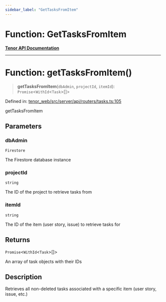 ```yaml
---
sidebar_label: "GetTasksFromItem"
---
```


# Function: GetTasksFromItem

[**Tenor API Documentation**](../../README.md)

***

# Function: getTasksFromItem()

> **getTasksFromItem**(`dbAdmin`, `projectId`, `itemId`): `Promise`\<`WithId`\<`Task`\>[]\>

Defined in: [tenor\_web/src/server/api/routers/tasks.ts:105](https://github.com/Apantli/Tenor/blob/b33873959b5093fc3e3d66ac4f230a78a6395bbd/tenor_web/src/server/api/routers/tasks.ts#L105)

getTasksFromItem

## Parameters

### dbAdmin

`Firestore`

The Firestore database instance

### projectId

`string`

The ID of the project to retrieve tasks from

### itemId

`string`

The ID of the item (user story, issue) to retrieve tasks for

## Returns

`Promise`\<`WithId`\<`Task`\>[]\>

An array of task objects with their IDs

## Description

Retrieves all non-deleted tasks associated with a specific item (user story, issue, etc.)
